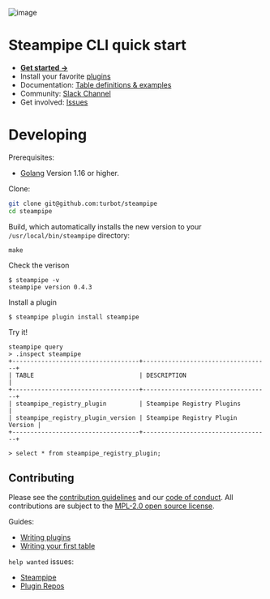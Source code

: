 ![image](https://steampipe.io/images/steampipe-social-preview-4.png)

# Steampipe CLI quick start

* **[Get started →](https://steampipe.io/downloads)**
* Install your favorite [plugins](https://hub.steampipe.io/plugins)
* Documentation: [Table definitions & examples](https://steampipe.io/docs)
* Community: [Slack Channel](https://join.slack.com/t/steampipe/shared_invite/zt-oij778tv-lYyRTWOTMQYBVAbtPSWs3g)
* Get involved: [Issues](https://github.com/turbot/steampipe/issues)

# Developing

Prerequisites:
- [Golang](https://golang.org/doc/install) Version 1.16 or higher.

Clone:

```sh
git clone git@github.com:turbot/steampipe
cd steampipe
```

Build, which automatically installs the new version to your `/usr/local/bin/steampipe` directory:
```
make
```

Check the verison
```
$ steampipe -v
steampipe version 0.4.3
```

Install a plugin
```
$ steampipe plugin install steampipe
```

Try it!
```
steampipe query
> .inspect steampipe
+-----------------------------------+-----------------------------------+
| TABLE                             | DESCRIPTION                       |
+-----------------------------------+-----------------------------------+
| steampipe_registry_plugin         | Steampipe Registry Plugins        |
| steampipe_registry_plugin_version | Steampipe Registry Plugin Version |
+-----------------------------------+-----------------------------------+

> select * from steampipe_registry_plugin;
```

## Contributing

Please see the [contribution guidelines](https://github.com/turbot/steampipe/blob/main/CONTRIBUTING.md) and our [code of conduct](https://github.com/turbot/steampipe/blob/main/CODE_OF_CONDUCT.md). All contributions are subject to the [MPL-2.0 open source license](https://github.com/turbot/steampipe-plugin-shodan/blob/main/LICENSE).

Guides:
* [Writing plugins](https://steampipe.io/docs/develop/writing-plugins)
* [Writing your first table](https://steampipe.io/docs/develop/writing-your-first-table)

`help wanted` issues:
- [Steampipe](https://github.com/turbot/steampipe/labels/help%20wanted)
- [Plugin Repos](https://github.com/topics/steampipe-plugin)